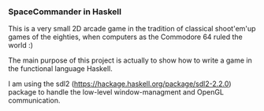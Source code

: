 ### SpaceCommander in Haskell

This is a very small 2D arcade game in the tradition of 
classical shoot'em'up games of the eighties, when computers
as the Commodore 64 ruled the world :) 

The main purpose of this project is actually to show how to write a 
game in the functional language Haskell. 

I am using the sdl2 (https://hackage.haskell.org/package/sdl2-2.2.0) 
package to handle the low-level window-managment and OpenGL communication. 

